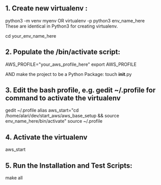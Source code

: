## 1. Create new virtualenv :
python3 -m venv myenv 
OR 
virtualenv -p python3 env_name_here  
These are identical in Python3 for creating virtualenv.

cd your_env_name_here


## 2. Populate the /bin/activate script:
AWS_PROFILE="your_aws_profile_here"
export AWS_PROFILE


AND make the project to be a Python Package:
touch __init__.py

## 3. Edit the bash profile, e.g. gedit ~/.profile for command to activate the virtualenv
gedit ~/.profile
alias aws_start="cd /home/alari/dev/start_aws/aws_base_setup && source env_name_here/bin/activate"
source ~/.profile

## 4. Activate the virtualenv 
aws_start

## 5. Run the Installation and Test Scripts:
make all

